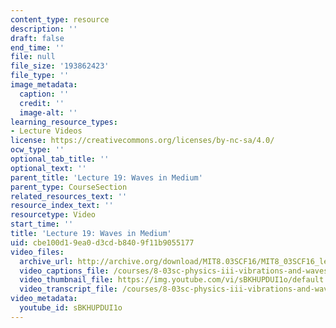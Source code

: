 ```yaml
---
content_type: resource
description: ''
draft: false
end_time: ''
file: null
file_size: '193862423'
file_type: ''
image_metadata:
  caption: ''
  credit: ''
  image-alt: ''
learning_resource_types:
- Lecture Videos
license: https://creativecommons.org/licenses/by-nc-sa/4.0/
ocw_type: ''
optional_tab_title: ''
optional_text: ''
parent_title: 'Lecture 19: Waves in Medium'
parent_type: CourseSection
related_resources_text: ''
resource_index_text: ''
resourcetype: Video
start_time: ''
title: 'Lecture 19: Waves in Medium'
uid: cbe100d1-9ea0-d3cd-b840-9f11b9055177
video_files:
  archive_url: http://archive.org/download/MIT8.03SCF16/MIT8_03SCF16_lec19_300k.mp4
  video_captions_file: /courses/8-03sc-physics-iii-vibrations-and-waves-fall-2016/01067563c50e5191ab06f33dabae1222_sBKHUPDUI1o.vtt
  video_thumbnail_file: https://img.youtube.com/vi/sBKHUPDUI1o/default.jpg
  video_transcript_file: /courses/8-03sc-physics-iii-vibrations-and-waves-fall-2016/853e4e885a69e81221ec67d5facfe8d6_sBKHUPDUI1o.pdf
video_metadata:
  youtube_id: sBKHUPDUI1o
---
```

